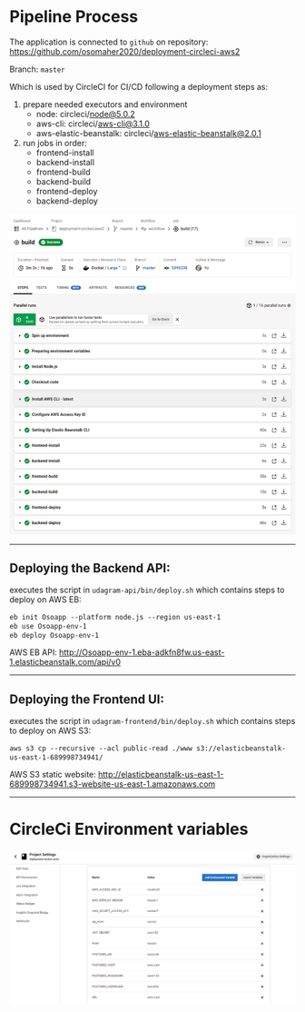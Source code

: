 # Pipeline Process
The application is connected to `github` on repository: https://github.com/osomaher2020/deployment-circleci-aws2

Branch: `master`

Which is used by CircleCI for CI/CD following a deployment steps as:

1. prepare needed executors and environment
    - node: circleci/node@5.0.2
    - aws-cli: circleci/aws-cli@3.1.0
    - aws-elastic-beanstalk: circleci/aws-elastic-beanstalk@2.0.1
2. run jobs in order:
    - frontend-install
    - backend-install
    - frontend-build
    - backend-build
    - frontend-deploy
    - backend-deploy

![circleci_process](./imgs/CircleCi_Steps.png)

---
## Deploying the Backend API:
executes the script in `udagram-api/bin/deploy.sh` which contains steps to deploy on AWS EB:
```
eb init Osoapp --platform node.js --region us-east-1
eb use Osoapp-env-1
eb deploy Osoapp-env-1
```

AWS EB API: http://Osoapp-env-1.eba-adkfn8fw.us-east-1.elasticbeanstalk.com/api/v0

---
## Deploying the Frontend UI:
executes the script in `udagram-frontend/bin/deploy.sh` which contains steps to deploy on AWS S3:
```
aws s3 cp --recursive --acl public-read ./www s3://elasticbeanstalk-us-east-1-689998734941/
```

AWS S3 static website: http://elasticbeanstalk-us-east-1-689998734941.s3-website-us-east-1.amazonaws.com

---

# CircleCi Environment variables

![circleci_env](./imgs/CircleCi-ENV.png)
